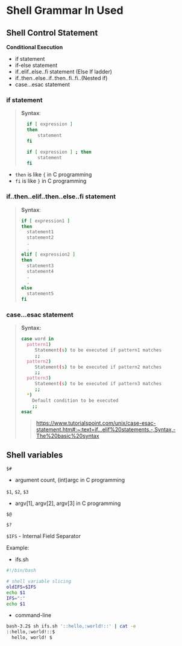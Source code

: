 # Shell Grammar In Used


## Shell Control Statement
**Conditional Execution**
- if statement
- if-else statement
- if..elif..else..fi statement (Else If ladder)
- if..then..else..if..then..fi..fi..(Nested if)
- case...esac statement

### if statement
>**Syntax**:
>```bash
>	if [ expression ]
>	then
>		statement
>	fi
>```
>```bash
>	if [ expression ] ; then
>		statement
>	fi
>```
- `then` is like `{` in C programming
- `fi` is like `}` in C programming


### if..then..elif..then..else..fi statement
>**Syntax**:
>```bash
>if [ expression1 ]
>then
>   statement1
>   statement2
>   .
>   .
>elif [ expression2 ]
>then
>   statement3
>   statement4
>   .
>   .
>else
>   statement5
>fi
>```
### case...esac statement

>**Syntax:**
>```bash
>case word in
>   pattern1)
>      Statement(s) to be executed if pattern1 matches
>      ;;
>   pattern2)
>      Statement(s) to be executed if pattern2 matches
>      ;;
>   pattern3)
>      Statement(s) to be executed if pattern3 matches
>      ;;
>   *)
>     Default condition to be executed
>     ;;
>esac
>```
>>https://www.tutorialspoint.com/unix/case-esac-statement.htm#:~:text=if...elif%20statements.-,Syntax,-The%20basic%20syntax

## Shell variables

`$#`
- argument count, (int)argc in C programming

`$1`, `$2`, `$3`
- argv[1], argv[2], argv[3] in C programming

`$@`

`$?`

`$IFS` - Internal Field Separator

Example:
- ifs.sh
```bash
#!/bin/bash

# shell variable slicing
oldIFS=$IFS
echo $1
IFS=":"
echo $1
```
- command-line
```bash
bash-3.2$ sh ifs.sh '::hello,:world!::' | cat -e
::hello,:world!::$
  hello, world! $
```
